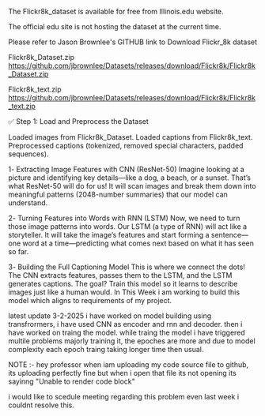 The Flickr8k_dataset is available for free from Illinois.edu website.

The official edu site is not hosting the dataset at the current time.

Please refer to Jason Brownlee's GITHUB link to Download Flickr_8k dataset

Flickr8k_Dataset.zip https://github.com/jbrownlee/Datasets/releases/download/Flickr8k/Flickr8k_Dataset.zip

Flickr8k_text.zip https://github.com/jbrownlee/Datasets/releases/download/Flickr8k/Flickr8k_text.zip

✅ Step 1: Load and Preprocess the Dataset

Loaded images from Flickr8k_Dataset.
Loaded captions from Flickr8k_text.
Preprocessed captions (tokenized, removed special characters, padded sequences).


1️- Extracting Image Features with CNN (ResNet-50)
Imagine looking at a picture and identifying key details—like a dog, a beach, or a sunset. That’s what ResNet-50 will do for us! It will scan images and break them down into meaningful patterns (2048-number summaries) that our model can understand.

2️- Turning Features into Words with RNN (LSTM)
Now, we need to turn those image patterns into words. Our LSTM (a type of RNN) will act like a storyteller. It will take the image’s features and start forming a sentence—one word at a time—predicting what comes next based on what it has seen so far.

3️- Building the Full Captioning Model
This is where we connect the dots! The CNN extracts features, passes them to the LSTM, and the LSTM generates captions. The goal? Train this model so it learns to describe images just like a human would.
In This Week i am working to build this model which aligns to requirements of my project.

latest update 3-2-2025
i have worked on model building using transfrormers, i have used CNN as encoder and rnn and decoder.
then i have worked on traing the model.
while traing the model i have triggered multile problems majorly training it, the epoches are more and due to model complexity each epoch traing taking longer time then usual.

NOTE :-
hey professor when iam uploading my code source file to github, its uploading perfectly fine but when i open that file its not opening its sayinng "Unable to render code block"

i would like to scedule meeting regarding this problem even last week i couldnt resolve this.
